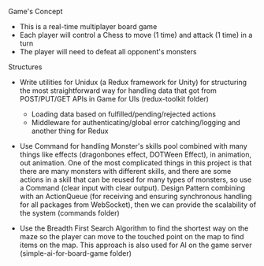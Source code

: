 Game's Concept
- This is a real-time multiplayer board game
- Each player will control a Chess to move (1 time) and attack (1 time) in a turn
- The player will need to defeat all opponent's monsters 

Structures
- Write utilities for Unidux (a Redux framework for Unity) for structuring the most straightforward way for handling data that got from POST/PUT/GET APIs in Game for UIs (redux-toolkit folder)
    - Loading data based on fulfilled/pending/rejected actions
    - Middleware for authenticating/global error catching/logging and another thing for Redux

- Use Command for handling Monster's skills pool combined with many things like effects (dragonbones effect, DOTWeen Effect), in animation, out animation. One of the most complicated things in this project is that there are many monsters with different skills, and there are some actions in a skill that can be reused for many types of monsters, so use a Command (clear input with clear output). Design Pattern combining with an ActionQueue (for receiving and ensuring synchronous handling for all packages from WebSocket), then we can provide the scalability of the system (commands folder)

- Use the Breadth First Search Algorithm to find the shortest way on the maze so the player can move to the touched point on the map to find items on the map. This approach is also used for AI on the game server (simple-ai-for-board-game folder)